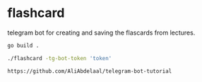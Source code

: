 # flashcard

telegram bot for creating and saving the flascards from lectures. 

```bash 
go build .

./flashcard -tg-bot-token 'token'
```
```link
https://github.com/AliAbdelaal/telegram-bot-tutorial
```
